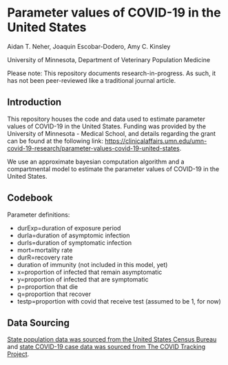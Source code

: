 # Parameter values of COVID-19 in the United States
Aidan T. Neher, Joaquin Escobar-Dodero, Amy C. Kinsley


University of Minnesota, Department of Veterinary Population Medicine


Please note: This repository documents research-in-progress. As such, it has not been peer-reviewed like a traditional journal article.  


## Introduction
This repository houses the code and data used to estimate parameter values of COVID-19 in the United States. Funding was provided by the University of Minnesota - Medical School, and details regarding the grant can be found at the following link: https://clinicalaffairs.umn.edu/umn-covid-19-research/parameter-values-covid-19-united-states. 


We use an approximate bayesian computation algorithm and a compartmental model to estimate the parameter values of COVID-19 in the United States. 


## Codebook
Parameter definitions:
* durExp=duration of exposure period
* durIa=duration of asymptomic infection
* durIs=duration of symptomatic infection
* mort=mortality rate
* durR=recovery rate
* duration of immunity (not included in this model, yet)
* x=proportion of infected that remain asymptomatic
* y=proportion of infected that are symptomatic
* p=proportion that die
* q=proportion that recover
* testp=proportion with covid that receive test (assumed to be 1, for now)

## Data Sourcing
[State population data was sourced from the United States Census Bureau](https://www.census.gov/data/datasets/time-series/demo/popest/2010s-state-total.html#par_textimage_500989927) and [state COVID-19 case data was sourced from The COVID Tracking Project](https://covidtracking.com/data).  
